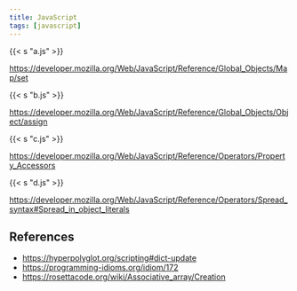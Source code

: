 ```yaml
---
title: JavaScript
tags: [javascript]
---
```


{{< s "a.js" >}}

<https://developer.mozilla.org/Web/JavaScript/Reference/Global_Objects/Map/set>

{{< s "b.js" >}}

<https://developer.mozilla.org/Web/JavaScript/Reference/Global_Objects/Object/assign>

{{< s "c.js" >}}

<https://developer.mozilla.org/Web/JavaScript/Reference/Operators/Property_Accessors>

{{< s "d.js" >}}

<https://developer.mozilla.org/Web/JavaScript/Reference/Operators/Spread_syntax#Spread_in_object_literals>

## References

- <https://hyperpolyglot.org/scripting#dict-update>
- <https://programming-idioms.org/idiom/172>
- <https://rosettacode.org/wiki/Associative_array/Creation>
